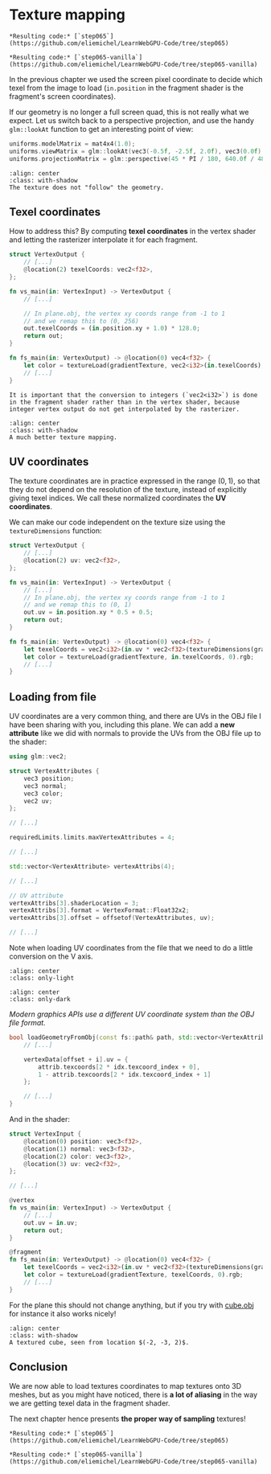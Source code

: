 Texture mapping
===============

````{tab} With webgpu.hpp
*Resulting code:* [`step065`](https://github.com/eliemichel/LearnWebGPU-Code/tree/step065)
````

````{tab} Vanilla webgpu.h
*Resulting code:* [`step065-vanilla`](https://github.com/eliemichel/LearnWebGPU-Code/tree/step065-vanilla)
````

In the previous chapter we used the screen pixel coordinate to decide which texel from the image to load (`in.position` in the fragment shader is the fragment's screen coordinates).

If our geometry is no longer a full screen quad, this is not really what we expect. Let us switch back to a perspective projection, and use the handy `glm::lookAt` function to get an interesting point of view:

```C++
uniforms.modelMatrix = mat4x4(1.0);
uniforms.viewMatrix = glm::lookAt(vec3(-0.5f, -2.5f, 2.0f), vec3(0.0f), vec3(0, 0, 1)); // the last argument indicates our Up direction convention
uniforms.projectionMatrix = glm::perspective(45 * PI / 180, 640.0f / 480.0f, 0.01f, 100.0f);
```

```{figure} /images/wrong-mapping.png
:align: center
:class: with-shadow
The texture does not "follow" the geometry.
```

Texel coordinates
-----------------

How to address this? By computing **texel coordinates** in the vertex shader and letting the rasterizer interpolate it for each fragment.

```rust
struct VertexOutput {
	// [...]
	@location(2) texelCoords: vec2<f32>,
};

fn vs_main(in: VertexInput) -> VertexOutput {
	// [...]

	// In plane.obj, the vertex xy coords range from -1 to 1
	// and we remap this to (0, 256)
	out.texelCoords = (in.position.xy + 1.0) * 128.0;
	return out;
}

fn fs_main(in: VertexOutput) -> @location(0) vec4<f32> {
	let color = textureLoad(gradientTexture, vec2<i32>(in.texelCoords), 0).rgb;
	// [...]
}
```

```{note}
It is important that the conversion to integers (`vec2<i32>`) is done in the fragment shader rather than in the vertex shader, because integer vertex output do not get interpolated by the rasterizer.
```

```{figure} /images/fixed-mapping.png
:align: center
:class: with-shadow
A much better texture mapping.
```

UV coordinates
--------------

The texture coordinates are in practice expressed in the range $(0,1)$, so that they do not depend on the resolution of the texture, instead of explicitly giving texel indices. We call these normalized coordinates the **UV coordinates**.

We can make our code independent on the texture size using the `textureDimensions` function:

```rust
struct VertexOutput {
	// [...]
	@location(2) uv: vec2<f32>,
};

fn vs_main(in: VertexInput) -> VertexOutput {
	// [...]
	// In plane.obj, the vertex xy coords range from -1 to 1
	// and we remap this to (0, 1)
	out.uv = in.position.xy * 0.5 + 0.5;
	return out;
}

fn fs_main(in: VertexOutput) -> @location(0) vec4<f32> {
	let texelCoords = vec2<i32>(in.uv * vec2<f32>(textureDimensions(gradientTexture)));
	let color = textureLoad(gradientTexture, in.texelCoords, 0).rgb;
	// [...]
}
```

Loading from file
-----------------

UV coordinates are a very common thing, and there are UVs in the OBJ file I have been sharing with you, including this plane. We can add a **new attribute** like we did with normals to provide the UVs from the OBJ file up to the shader:

```C++
using glm::vec2;

struct VertexAttributes {
	vec3 position;
	vec3 normal;
	vec3 color;
	vec2 uv;
};

// [...]

requiredLimits.limits.maxVertexAttributes = 4;

// [...]

std::vector<VertexAttribute> vertexAttribs(4);

// [...]

// UV attribute
vertexAttribs[3].shaderLocation = 3;
vertexAttribs[3].format = VertexFormat::Float32x2;
vertexAttribs[3].offset = offsetof(VertexAttributes, uv);

// [...]
```

Note when loading UV coordinates from the file that we need to do a little conversion on the V axis.

```{image} /images/uv-coords-light.svg
:align: center
:class: only-light
```

```{image} /images/uv-coords-dark.svg
:align: center
:class: only-dark
```

<p class="align-center">
	<span class="caption-text"><em>Modern graphics APIs use a different UV coordinate system than the OBJ file format.</em></span>
</p>

```C++
bool loadGeometryFromObj(const fs::path& path, std::vector<VertexAttributes>& vertexData) {
	// [...]

	vertexData[offset + i].uv = {
		attrib.texcoords[2 * idx.texcoord_index + 0],
		1 - attrib.texcoords[2 * idx.texcoord_index + 1]
	};

	// [...]
}
```

And in the shader:

```rust
struct VertexInput {
	@location(0) position: vec3<f32>,
	@location(1) normal: vec3<f32>,
	@location(2) color: vec3<f32>,
	@location(3) uv: vec2<f32>,
};

// [...]

@vertex
fn vs_main(in: VertexInput) -> VertexOutput {
	// [...]
	out.uv = in.uv;
	return out;
}

@fragment
fn fs_main(in: VertexOutput) -> @location(0) vec4<f32> {
    let texelCoords = vec2<i32>(in.uv * vec2<f32>(textureDimensions(gradientTexture)));
    let color = textureLoad(gradientTexture, texelCoords, 0).rgb;
    // [...]
}
```

For the plane this should not change anything, but if you try with [cube.obj](../../data/cube.obj) for instance it also works nicely!

```{figure} /images/textured-cube.png
:align: center
:class: with-shadow
A textured cube, seen from location $(-2, -3, 2)$.
```

Conclusion
----------

We are now able to load textures coordinates to map textures onto 3D meshes, but as you might have noticed, there is **a lot of aliasing** in the way we are getting texel data in the fragment shader.

The next chapter hence presents **the proper way of sampling** textures!

````{tab} With webgpu.hpp
*Resulting code:* [`step065`](https://github.com/eliemichel/LearnWebGPU-Code/tree/step065)
````

````{tab} Vanilla webgpu.h
*Resulting code:* [`step065-vanilla`](https://github.com/eliemichel/LearnWebGPU-Code/tree/step065-vanilla)
````

